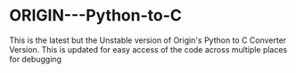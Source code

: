 # ORIGIN---Python-to-C
This is the latest but the Unstable version of Origin's Python to C Converter Version.  This is updated for easy access of the code across multiple places for debugging
